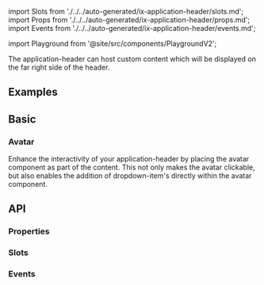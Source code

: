 import Slots from './../../auto-generated/ix-application-header/slots.md';
import Props from './../../auto-generated/ix-application-header/props.md';
import Events from './../../auto-generated/ix-application-header/events.md';

import Playground from '@site/src/components/PlaygroundV2';

The application-header can host custom content which will be displayed on the far right side of the header.

## Examples

## Basic

<Playground 
  name="application-header" 
  examplesByName 
  noMargin 
  height="18rem">
</Playground>

### Avatar

Enhance the interactivity of your application-header by placing the avatar component as part of the content. This not only makes the avatar clickable, but also enables the addition of dropdown-item's directly within the avatar component.

## API

### Properties

<Props />

### Slots

<Slots />

### Events

<Events />

